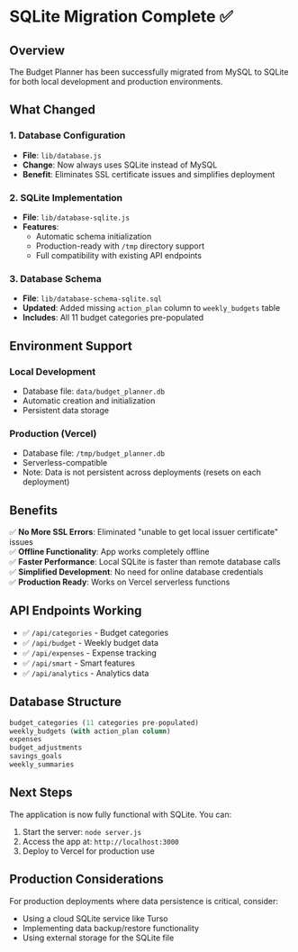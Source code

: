 # SQLite Migration Complete ✅

## Overview
The Budget Planner has been successfully migrated from MySQL to SQLite for both local development and production environments.

## What Changed

### 1. Database Configuration
- **File**: `lib/database.js`
- **Change**: Now always uses SQLite instead of MySQL
- **Benefit**: Eliminates SSL certificate issues and simplifies deployment

### 2. SQLite Implementation
- **File**: `lib/database-sqlite.js`
- **Features**: 
  - Automatic schema initialization
  - Production-ready with `/tmp` directory support
  - Full compatibility with existing API endpoints

### 3. Database Schema
- **File**: `lib/database-schema-sqlite.sql`
- **Updated**: Added missing `action_plan` column to `weekly_budgets` table
- **Includes**: All 11 budget categories pre-populated

## Environment Support

### Local Development
- Database file: `data/budget_planner.db`
- Automatic creation and initialization
- Persistent data storage

### Production (Vercel)
- Database file: `/tmp/budget_planner.db`
- Serverless-compatible
- Note: Data is not persistent across deployments (resets on each deployment)

## Benefits

✅ **No More SSL Errors**: Eliminated "unable to get local issuer certificate" issues  
✅ **Offline Functionality**: App works completely offline  
✅ **Faster Performance**: Local SQLite is faster than remote database calls  
✅ **Simplified Development**: No need for online database credentials  
✅ **Production Ready**: Works on Vercel serverless functions  

## API Endpoints Working
- ✅ `/api/categories` - Budget categories
- ✅ `/api/budget` - Weekly budget data
- ✅ `/api/expenses` - Expense tracking
- ✅ `/api/smart` - Smart features
- ✅ `/api/analytics` - Analytics data

## Database Structure
```sql
budget_categories (11 categories pre-populated)
weekly_budgets (with action_plan column)
expenses
budget_adjustments
savings_goals
weekly_summaries
```

## Next Steps
The application is now fully functional with SQLite. You can:
1. Start the server: `node server.js`
2. Access the app at: `http://localhost:3000`
3. Deploy to Vercel for production use

## Production Considerations
For production deployments where data persistence is critical, consider:
- Using a cloud SQLite service like Turso
- Implementing data backup/restore functionality
- Using external storage for the SQLite file
